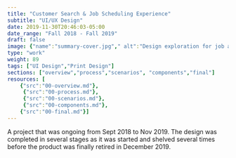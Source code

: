 ```yaml
---
title: "Customer Search & Job Scheduling Experience"
subtitle: "UI/UX Design"
date: 2019-11-30T20:46:03-05:00
date_range: "Fall 2018 - Fall 2019"
draft: false
image: {"name":"summary-cover.jpg"," alt":"Design exploration for job and customer screens in the Pointman App"}
type: "work"
weight: 89
tags: ["UI Design","Print Design"]
sections: ["overview","process","scenarios", "components","final"]
resources: [
    {"src":"00-overview.md"},
     {"src":"00-process.md"},
     {"src":"00-scenarios.md"},
     {"src":"00-components.md"},
    {"src":"00-final.md"}]
---
```

A project that was ongoing from Sept 2018 to Nov 2019. The design was completed in several stages as it was started and shelved several times before the product was finally retired in December 2019.
